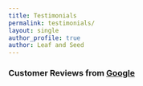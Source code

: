 ```yaml
---
title: Testimonials
permalink: testimonials/
layout: single
author_profile: true
author: Leaf and Seed
---
```

<!-- ### Satisfied Clients
Paul, Pulborough: Heidi has been gardening for me for just under six months and she's really rather good!!! -->

### Customer Reviews from [Google](https://goo.gl/maps/hw6SuVUt8462)
<script src="https://maps.googleapis.com/maps/api/js?v=3.exp&key=AIzaSyB1bSt36-cxlJLxltTNqvxHZ-VqxuZaxlI&signed_in=true&libraries=places"></script>

<div id="google-reviews"></div>
<script>
jQuery(document).ready(function( $ ) {
   $("#google-reviews").googlePlaces({
        placeId: 'ChIJl2wRr6fAdUgRLoohbSFmiJw' //Find placeID @: https://developers.google.com/places/place-id
      , render: ['reviews']
      , min_rating: 4
      , max_rows: 5
   });
});
</script>
